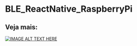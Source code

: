 # BLE_ReactNative_RaspberryPi
## Veja mais:
[![IMAGE ALT TEXT HERE](https://img.youtube.com/vi/LIdfoEhitlg/0.jpg)](https://www.youtube.com/watch?v=LIdfoEhitlg)


